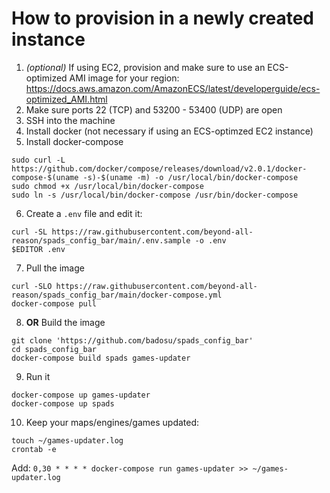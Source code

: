# How to provision in a newly created instance

1. _(optional)_ If using EC2, provision and make sure to use an ECS-optimized AMI image for your region: https://docs.aws.amazon.com/AmazonECS/latest/developerguide/ecs-optimized_AMI.html
2. Make sure ports 22 (TCP) and 53200 - 53400 (UDP) are open
3. SSH into the machine
4. Install docker (not necessary if using an ECS-optimzed EC2 instance)
5. Install docker-compose

```
sudo curl -L https://github.com/docker/compose/releases/download/v2.0.1/docker-compose-$(uname -s)-$(uname -m) -o /usr/local/bin/docker-compose
sudo chmod +x /usr/local/bin/docker-compose
sudo ln -s /usr/local/bin/docker-compose /usr/bin/docker-compose
```

6. Create a `.env` file and edit it:

```
curl -SL https://raw.githubusercontent.com/beyond-all-reason/spads_config_bar/main/.env.sample -o .env
$EDITOR .env
```

7. Pull the image

```
curl -SLO https://raw.githubusercontent.com/beyond-all-reason/spads_config_bar/main/docker-compose.yml
docker-compose pull
```

8. **OR** Build the image
```
git clone 'https://github.com/badosu/spads_config_bar'
cd spads_config_bar
docker-compose build spads games-updater
```

9. Run it

```
docker-compose up games-updater
docker-compose up spads
```
10. Keep your maps/engines/games updated:

```
touch ~/games-updater.log
crontab -e
```

Add: `0,30 * * * * docker-compose run games-updater >> ~/games-updater.log`
